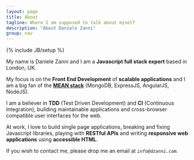 ```yaml
---
layout: page
title: About
tagline: Where I am supposed to talk about myself
description: "About Daniele Zanni"
group: nav
---
```

{% include JB/setup %}

My name is Daniele Zanni and I am a **Javascript full stack expert** based in London, UK.

My focus is on the **Front End Development** of **scalable applications** and I am a big fan of the **[MEAN stack](http://blog.mongodb.org/post/49262866911/the-mean-stack-mongodb-expressjs-angularjs-and)** (MongoDB, ExpressJS, AngularJS, NodeJS). 

I am a believer in **TDD** (Test Driven Development) and **CI** (Continuous Integration), building maintainable applications and cross-browser compatible user interfaces for the web.

At work, I love to build single page applications, breaking and fixing Javascript libraries, playing with **RESTful APIs** and writing **responsive web  applications** using **accessible HTML**.

If you wish to contact me, please drop me an email at *`info@dzanni.com`*.